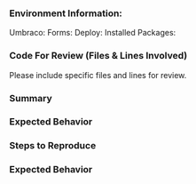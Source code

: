 ### Environment Information:
Umbraco:
Forms:
Deploy:
Installed Packages: 

### Code For Review (Files & Lines Involved)
Please include specific files and lines for review.

### Summary

### Expected Behavior

### Steps to Reproduce

### Expected Behavior
